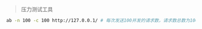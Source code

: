 <!--
title: ab压测工具
sort:
-->

> 压力测试工具

```bash
ab -n 100 -c 100 http://127.0.0.1/ # 每次发送100并发的请求数，请求数总数为100。
```
